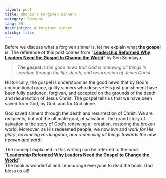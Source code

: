 ```yaml
---
layout: post
title: Who is a Forgiven Sinner?
category: Sermons
lang: EN
description: A forgiven sinner
sticky: false
---
```

Before we discuss what a forgiven sinner is, let me explain what **the gospel** is. The reference of this post comes from "[**Leadership Reformed Why Leaders Need the Gospel to Change the World**](https://www.amazon.com/Leadership-Reformed-Sen-Sendjaya/dp/0367857510/ref=sr_1_1?crid=1SG1NN6NBYDP2&dchild=1&keywords=leadership+reformed+why+leaders+need+the+gospel+to+change+the+world&qid=1594708594&s=books&sprefix=leadership+reform%2Caps%2C378&sr=1-1)" by Sen Sendjaya. 

> _**The gospel** is the good news that God is renewing all things in creation through the life, death, and resurrection of Jesus Christ_.

Historically, the gospel is understood as the good news that by God's unconditional grace, guilty sinners who deserve His just punishment have been fully pardoned, forgiven, and accepted on the grounds of the death and resurrection of Jesus Christ. The gospel tells us that we have been saved from God, by God, and for God alone.

God saved sinners through the death and resurrection of Christ. We are recipients, but not the ultimate goal, of salvation. The grand story of salvation is the story of God's renewing all creation, restoring the broken world. Moreover, as His redeemed people, we now _live_ and _work for His glory_, _advancing His kingdom_, _and redeeming all things towards the new heaven and earth_.       
     
The concept explained in this writing can be referred to the book "[**Leadership Reformed Why Leaders Need the Gospel to Change the World**](https://www.amazon.com/Leadership-Reformed-Sen-Sendjaya/dp/0367857510/ref=sr_1_1?crid=1SG1NN6NBYDP2&dchild=1&keywords=leadership+reformed+why+leaders+need+the+gospel+to+change+the+world&qid=1594708594&s=books&sprefix=leadership+reform%2Caps%2C378&sr=1-1)".     
The book is wonderful and I encourage everyone to read the book. God bless us all!

